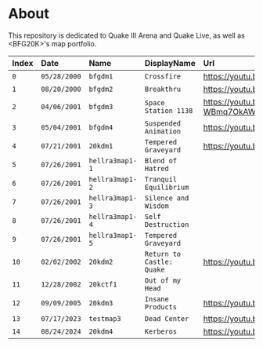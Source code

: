 # About
This repository is dedicated to Quake III Arena and Quake Live, as well as &lt;BFG20K&gt;'s map portfolio.

| Index | Date | Name | DisplayName | Url |
|:------|:-----|:-----|:------------|:----|
|  `0` | `05/28/2000` | `bfgdm1`        | `Crossfire` | https://youtu.be/HIeltbtd1Vc
|  `1` | `08/20/2000` | `bfgdm2`        | `Breakthru` | https://youtu.be/VYUfG0UOMUQ
|  `2` | `04/06/2001` | `bfgdm3`        | `Space Station 1138` | https://youtu.be/-WBmq7OkAWY
|  `3` | `05/04/2001` | `bfgdm4`        | `Suspended Animation` | https://youtu.be/SbAFixO5c1s
|  `4` | `07/21/2001` | `20kdm1`        | `Tempered Graveyard` | https://youtu.be/oVX2Xz2VTCk
|  `5` | `07/26/2001` | `hellra3map1-1` | `Blend of Hatred` | <TBD>
|  `6` | `07/26/2001` | `hellra3map1-2` | `Tranquil Equilibrium` | <TBD>
|  `7` | `07/26/2001` | `hellra3map1-3` | `Silence and Wisdom` | <TBD>
|  `8` | `07/26/2001` | `hellra3map1-4` | `Self Destruction` | <TBD>
|  `9` | `07/26/2001` | `hellra3map1-5` | `Tempered Graveyard` | <TBD>
| `10` | `02/02/2002` | `20kdm2`        | `Return to Castle: Quake` | https://youtu.be/nLx9Q_notWY
| `11` | `12/28/2002` | `20kctf1`       | `Out of my Head` | <TBD>
| `12` | `09/09/2005` | `20kdm3`        | `Insane Products` | https://youtu.be/IqF9P7nRDvw
| `13` | `07/17/2023` | `testmap3`      | `Dead Center` | https://youtu.be/O9hINpwO3xA
| `14` | `08/24/2024` | `20kdm4`        | `Kerberos` | https://youtu.be/qGgfQLOyTMQ

